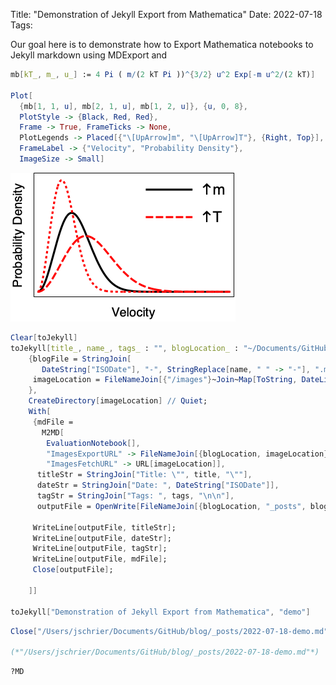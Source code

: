 Title: "Demonstration of Jekyll Export from Mathematica"
Date: 2022-07-18
Tags: 


Our goal here is to demonstrate how to Export Mathematica notebooks to Jekyll markdown using MDExport and 


```mathematica
mb[kT_, m_, u_] := 4 Pi ( m/(2 kT Pi ))^{3/2} u^2 Exp[-m u^2/(2 kT)] 
 
Plot[
  {mb[1, 1, u], mb[2, 1, u], mb[1, 2, u]}, {u, 0, 8}, 
  PlotStyle -> {Black, Red, Red}, 
  Frame -> True, FrameTicks -> None, 
  PlotLegends -> Placed[{"\[UpArrow]m", "\[UpArrow]T"}, {Right, Top}], 
  FrameLabel -> {"Velocity", "Probability Density"}, 
  ImageSize -> Small]

```

![0w426cskyjnx8](/images/2022/7/18/0w426cskyjnx8.png)


```mathematica
Clear[toJekyll]
toJekyll[title_, name_, tags_ : "", blogLocation_ : "~/Documents/GitHub/blog"] := With[
    {blogFile = StringJoin[
       DateString["ISODate"], "-", StringReplace[name, " " -> "-"], ".md"], 
     imageLocation = FileNameJoin[{"/images"}~Join~Map[ToString, DateList[][[;; 3]]]] 
    }, 
    CreateDirectory[imageLocation] // Quiet; 
    With[
     {mdFile = 
       M2MD[
        EvaluationNotebook[], 
        "ImagesExportURL" -> FileNameJoin[{blogLocation, imageLocation}], 
        "ImagesFetchURL" -> URL[imageLocation]], 
      titleStr = StringJoin["Title: \"", title, "\""], 
      dateStr = StringJoin["Date: ", DateString["ISODate"]], 
      tagStr = StringJoin["Tags: ", tags, "\n\n"], 
      outputFile = OpenWrite[FileNameJoin[{blogLocation, "_posts", blogFile}]]}, 
     
     WriteLine[outputFile, titleStr]; 
     WriteLine[outputFile, dateStr]; 
     WriteLine[outputFile, tagStr]; 
     WriteLine[outputFile, mdFile]; 
     Close[outputFile]; 
     
    ]] 
 
toJekyll["Demonstration of Jekyll Export from Mathematica", "demo"]
```

```mathematica
Close["/Users/jschrier/Documents/GitHub/blog/_posts/2022-07-18-demo.md"]

(*"/Users/jschrier/Documents/GitHub/blog/_posts/2022-07-18-demo.md"*)
```

```mathematica
?MD
```
